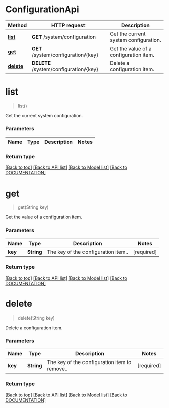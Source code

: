 # ConfigurationApi

Method | HTTP request | Description
------------ | ------------- | -------------
[**list**](ConfigurationApi.md#list) | **GET** /system/configuration | Get the current system configuration.
[**get**](ConfigurationApi.md#get) | **GET** /system/configuration/{key} | Get the value of a configuration item.
[**delete**](ConfigurationApi.md#delete) | **DELETE** /system/configuration/{key} | Delete a configuration item.


# **list**
> list()

Get the current system configuration.

### Parameters

Name | Type | Description | Notes
------------- | ------------- | ------------- | -------------


### Return type



[[Back to top]](#) [[Back to API list]](../../DOCUMENTATION.md#documentation-for-api-endpoints) [[Back to Model list]](../../DOCUMENTATION.md#documentation-for-models) [[Back to DOCUMENTATION]](../../DOCUMENTATION.md)

# **get**
> get(String key)

Get the value of a configuration item.

### Parameters

Name | Type | Description | Notes
------------- | ------------- | ------------- | -------------
 **key** | **String**| The key of the configuration item.. | [required]


### Return type



[[Back to top]](#) [[Back to API list]](../../DOCUMENTATION.md#documentation-for-api-endpoints) [[Back to Model list]](../../DOCUMENTATION.md#documentation-for-models) [[Back to DOCUMENTATION]](../../DOCUMENTATION.md)

# **delete**
> delete(String key)

Delete a configuration item.

### Parameters

Name | Type | Description | Notes
------------- | ------------- | ------------- | -------------
 **key** | **String**| The key of the configuration item to remove.. | [required]


### Return type



[[Back to top]](#) [[Back to API list]](../../DOCUMENTATION.md#documentation-for-api-endpoints) [[Back to Model list]](../../DOCUMENTATION.md#documentation-for-models) [[Back to DOCUMENTATION]](../../DOCUMENTATION.md)
